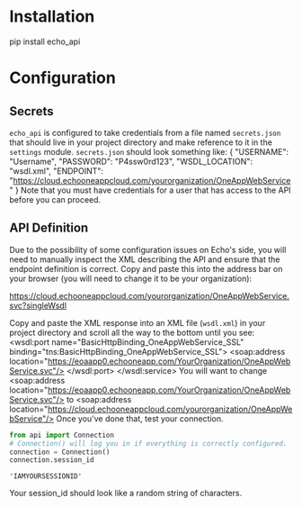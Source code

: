 
# Installation
pip install echo_api
# Configuration

## Secrets

`echo_api` is configured to take credentials from a file named `secrets.json` that should live in your project directory and make reference to it in the `settings` module. `secrets.json` should look something like:
{
    "USERNAME": "Username",
    "PASSWORD": "P4ssw0rd123",
    "WSDL_LOCATION": "wsdl.xml",
    "ENDPOINT": "https://cloud.echooneappcloud.com/yourorganization/OneAppWebService"
}
Note that you must have credentials for a user that has access to the API before you can proceed.

## API Definition

Due to the possibility of some configuration issues on Echo's side, you will need to manually inspect the XML describing the API and ensure that the endpoint definition is correct. Copy and paste this into the address bar on your browser (you will need to change it to be your organization):

https://cloud.echooneappcloud.com/yourorganization/OneAppWebService.svc?singleWsdl

Copy and paste the XML response into an XML file (`wsdl.xml`) in your project directory and scroll all the way to the bottom until you see:
<wsdl:port name="BasicHttpBinding_OneAppWebService_SSL" binding="tns:BasicHttpBinding_OneAppWebService_SSL">
    <soap:address location="https://eoaapp0.echooneapp.com/YourOrganization/OneAppWebService.svc"/>
    </wsdl:port>
</wsdl:service>
You will want to change
<soap:address location="https://eoaapp0.echooneapp.com/YourOrganization/OneAppWebService.svc"/>
to
<soap:address location="https://cloud.echooneappcloud.com/yourorganization/OneAppWebService"/>
Once you've done that, test your connection.


```python
from api import Connection
# Connection() will log you in if everything is correctly configured.
connection = Connection()
connection.session_id
```




    'IAMYOURSESSIONID'



Your session_id should look like a random string of characters.


```python

```
